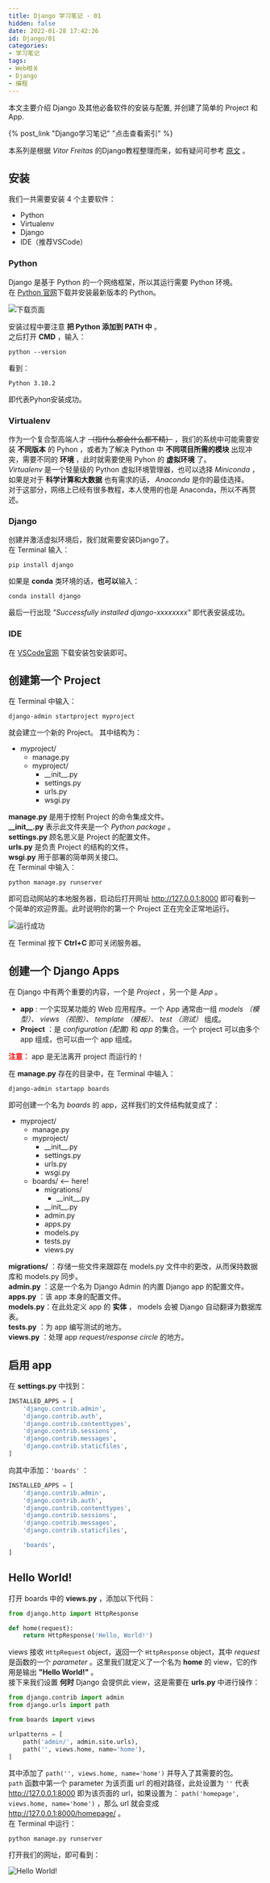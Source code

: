 ```yaml
---
title: Django 学习笔记 - 01
hidden: false
date: 2022-01-28 17:42:26
id: Django/01
categories:
- 学习笔记
tags:
- Web相关
- Django
- 编程
---
```


本文主要介绍 Django 及其他必备软件的安装与配置, 并创建了简单的 Project 和 App. 

{% post_link "Django学习笔记" "点击查看索引" %}

<!--more-->

本系列是根据 *Vitor Freitas* 的Django教程整理而来，如有疑问可参考 [原文](https://simpleisbetterthancomplex.com/series/2017/09/04/a-complete-beginners-guide-to-django-part-1.html) 。  

## 安装  

我们一共需要安装 4 个主要软件：  

- Python  
- Virtualenv  
- Django  
- IDE（推荐VSCode）  

### Python  

Django 是基于 Python 的一个网络框架，所以其运行需要 Python 环境。  
在 [Python 官网](https://www.python.org/)下载并安装最新版本的 Python。  

![下载页面](PythonDownload.png)

安装过程中要注意 **把 Python 添加到 PATH 中** 。  
之后打开 **CMD** ，输入：  

```
python --version
```

看到：  

```
Python 3.10.2
```

即代表Pyhon安装成功。  

### Virtualenv  

作为一个复合型高端人才 ~~（指什么都会什么都不精）~~ ，我们的系统中可能需要安装 **不同版本** 的 Pyhon ，或者为了解决 Python 中 **不同项目所需的模块** 出现冲突，需要不同的 **环境** ，此时就需要使用 Pyhon 的 **虚拟环境** 了。  
*Virtualenv* 是一个轻量级的 Python 虚拟环境管理器，也可以选择 *Miniconda* ，如果是对于 **科学计算和大数据** 也有需求的话， *Anaconda* 是你的最佳选择。  
对于这部分，网络上已经有很多教程，本人使用的也是 Anaconda，所以不再赘述。  

### Django  

创建并激活虚拟环境后，我们就需要安装Django了。  
在 Terminal 输入：  

```
pip install django
```

如果是 **conda** 类环境的话，**也可以**输入：  

```
conda install django
```

最后一行出现 *"Successfully installed django-xxxxxxxx"* 即代表安装成功。  

### IDE  

在 [VSCode官网](https://code.visualstudio.com/) 下载安装包安装即可。  

## 创建第一个 Project

在 Terminal 中输入：  

```
django-admin startproject myproject
```

就会建立一个新的 Project。 其中结构为：  

- myproject/
  - manage.py
  - myproject/
    - \_\_init\_\_.py
    - settings.py
    - urls.py
    - wsgi.py

**manage.py** 是用于控制 Project 的命令集成文件。  
**\_\_init\_\_.py** 表示此文件夹是一个 *Python package* 。  
**settings.py** 顾名思义是 Project 的配置文件。  
**urls.py** 是负责 Project 的结构的文件。  
**wsgi.py** 用于部署的简单网关接口。  
在 Terminal 中输入：

```
python manage.py runserver
```

即可启动网站的本地服务器，启动后打开网址 <http://127.0.0.1:8000> 即可看到一个简单的欢迎界面。此时说明你的第一个 Project 正在完全正常地运行。  

![运行成功](TheInstallWorkedSuccessfully.png)

在 Terminal 按下 **Ctrl+C** 即可关闭服务器。  

## 创建一个 Django Apps  

在 Django 中有两个重要的内容，一个是 *Project* ，另一个是 *App* 。  

- **app** : 一个实现某功能的 Web 应用程序。一个 App 通常由一组 *models （模型）、 views （视图）、 template （模板）、 test （测试）* 组成。
- **Project** ：是 *configuration (配置)* 和 *app* 的集合。一个 project 可以由多个 app 组成，也可以由一个 app 组成。

<font color=red>**注意：**</font> app 是无法离开 project 而运行的！  

在 **manage.py** 存在的目录中，在 Terminal 中输入：

```
django-admin startapp boards
```

即可创建一个名为 *boards* 的 app，这样我们的文件结构就变成了：  

- myproject/
  - manage.py
  - myproject/
    - \_\_init\_\_.py
    - settings.py
    - urls.py
    - wsgi.py
  - boards/    <-- here!
    - migrations/
      - \_\_init\_\_.py
    - \_\_init\_\_.py
    - admin.py
    - apps.py
    - models.py
    - tests.py
    - views.py

**migrations/** ：存储一些文件来跟踪在 models.py 文件中的更改，从而保持数据库和 models.py 同步。  
**admin.py** ：这是一个名为 Django Admin 的内置 Django app 的配置文件。  
**apps.py** ：该 app 本身的配置文件。  
**models.py**：在此处定义 app 的 **实体** ， models 会被 Django 自动翻译为数据库表。  
**tests.py** ：为 app 编写测试的地方。  
**views.py** ：处理 app *request/response circle* 的地方。  

## 启用 app

在 **settings.py** 中找到：  

```python
INSTALLED_APPS = [
    'django.contrib.admin',
    'django.contrib.auth',
    'django.contrib.contenttypes',
    'django.contrib.sessions',
    'django.contrib.messages',
    'django.contrib.staticfiles',
]
```

向其中添加：`'boards'` ：  

```python
INSTALLED_APPS = [
    'django.contrib.admin',
    'django.contrib.auth',
    'django.contrib.contenttypes',
    'django.contrib.sessions',
    'django.contrib.messages',
    'django.contrib.staticfiles',

    'boards',
]
```

## Hello World!

打开 boards 中的 **views.py** ，添加以下代码：  

```python
from django.http import HttpResponse

def home(request):
    return HttpResponse('Hello, World!')
```

views 接收 `HttpRequest` object，返回一个 `HttpResponse` object，其中 *request* 是函数的一个 *parameter* 。这里我们就定义了一个名为 **home** 的 view，它的作用是输出 **"Hello World!"** 。  
接下来我们设置 **何时** Django 会提供此 view，这是需要在 **urls.py** 中进行操作：  

```python
from django.contrib import admin
from django.urls import path

from boards import views

urlpatterns = [
    path('admin/', admin.site.urls),
    path('', views.home, name='home'),
]
```

其中添加了 `path('', views.home, name='home')` 并导入了其需要的包。  
`path` 函数中第一个 parameter 为该页面 url 的相对路径，此处设置为 `''` 代表 http://127.0.0.1:8000 即为该页面的 url，如果设置为： `path('homepage', views.home, name='home')` ，那么 url 就会变成 http://127.0.0.1:8000/homepage/ 。  
在 Terminal 中运行：  

```
python manage.py runserver
```

打开我们的网址，即可看到：

![Hello World!](HelloWorld.png)